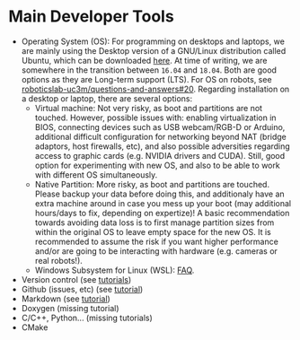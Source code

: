 # Main Developer Tools

- Operating System (OS): For programming on desktops and laptops, we are mainly using the Desktop version of a GNU/Linux distribution called Ubuntu, which can be downloaded [here](https://www.ubuntu.com/download/desktop). At time of writing, we are somewhere in the transition between `16.04` and `18.04`. Both are good options as they are Long-term support (LTS). For OS on robots, see [roboticslab-uc3m/questions-and-answers#20](https://github.com/roboticslab-uc3m/questions-and-answers/issues/20). Regarding installation on a desktop or laptop, there are several options:
   - Virtual machine: Not very risky, as boot and partitions are not touched. However, possible issues with: enabling virtualization in BIOS, connecting devices such as USB webcam/RGB-D or Arduino, additional difficult configuration for networking beyond NAT (bridge adaptors, host firewalls, etc), and also possible adversities regarding access to graphic cards (e.g. NVIDIA drivers and CUDA). Still, good option for experimenting with new OS, and also to be able to work with different OS simultaneously.
   - Native Partition: More risky, as boot and partitions are touched. Please backup your data before doing this, and additionaly have an extra machine around in case you mess up your boot (may additional hours/days to fix, depending on expertize)! A basic recommendation towards avoiding data loss is to first manage partition sizes from within the original OS to leave empty space for the new OS. It is recommended to assume the risk if you want higher performance and/or are going to be interacting with hardware (e.g. cameras or real robots!).
   - Windows Subsystem for Linux (WSL): [FAQ](https://docs.microsoft.com/en-us/windows/wsl/faq).
- Version control (see [tutorials](https://github.com/asrob-uc3m/tutoriales/tree/master/software/version-control))
- Github (issues, etc) (see [tutorial](https://david-estevez.gitbooks.io/the-git-the-bad-and-the-ugly/content/))
- Markdown (see [tutorial](https://github.com/asrob-uc3m/tutoriales/blob/master/writing/markdown.md))
- Doxygen (missing tutorial)
- C/C++, Python... (missing tutorials)
- CMake
